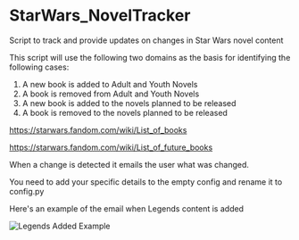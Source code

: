 # StarWars_NovelTracker
Script to track and provide updates on changes in Star Wars novel content

This script will use the following two domains as the basis for identifying the following cases:
1) A new book is added to Adult and Youth Novels
2) A book is removed from Adult and Youth Novels
3) A new book is added to the novels planned to be released
4) A book is removed to the novels planned to be released

https://starwars.fandom.com/wiki/List_of_books

https://starwars.fandom.com/wiki/List_of_future_books

When a change is detected it emails the user what was changed.

You need to add your specific details to the empty config and rename it to config.py

Here's an example of the email when Legends content is added


![Legends Added Example](https://github.com/jaredscottwilson/Star_Wars_Tracker/blob/master/legends%20added.PNG)
